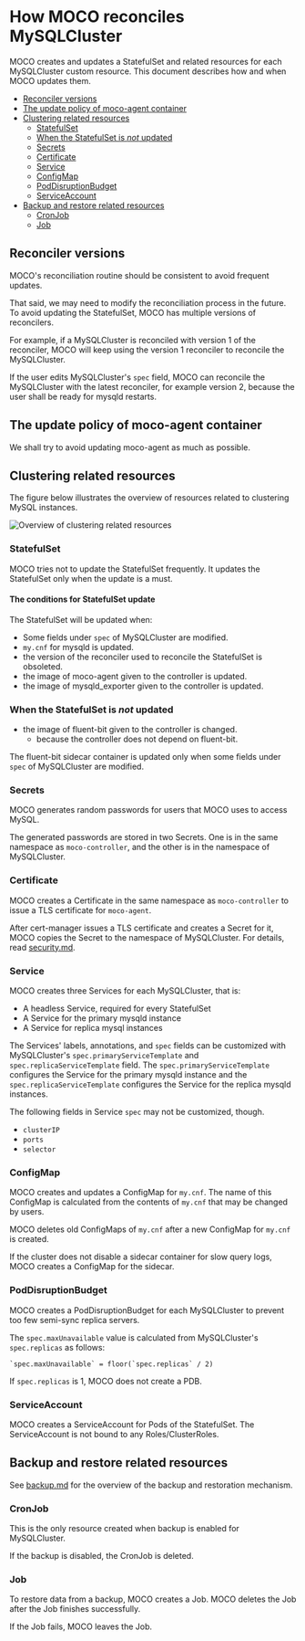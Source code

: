# How MOCO reconciles MySQLCluster

MOCO creates and updates a StatefulSet and related resources for each MySQLCluster custom resource.
This document describes how and when MOCO updates them.

- [Reconciler versions](#reconciler-versions)
- [The update policy of moco-agent container](#the-update-policy-of-moco-agent-container)
- [Clustering related resources](#clustering-related-resources)
  - [StatefulSet](#statefulset)
  - [When the StatefulSet is _not_ updated](#when-the-statefulset-is-not-updated)
  - [Secrets](#secrets)
  - [Certificate](#certificate)
  - [Service](#service)
  - [ConfigMap](#configmap)
  - [PodDisruptionBudget](#poddisruptionbudget)
  - [ServiceAccount](#serviceaccount)
- [Backup and restore related resources](#backup-and-restore-related-resources)
  - [CronJob](#cronjob)
  - [Job](#job)

## Reconciler versions

MOCO's reconciliation routine should be consistent to avoid frequent updates.

That said, we may need to modify the reconciliation process in the future.
To avoid updating the StatefulSet, MOCO has multiple versions of reconcilers.

For example, if a MySQLCluster is reconciled with version 1 of the reconciler,
MOCO will keep using the version 1 reconciler to reconcile the MySQLCluster.

If the user edits MySQLCluster's `spec` field, MOCO can reconcile the MySQLCluster with the latest reconciler, for example version 2, because the user shall be ready for mysqld restarts.

## The update policy of moco-agent container

We shall try to avoid updating moco-agent as much as possible.

## Clustering related resources

The figure below illustrates the overview of resources related to clustering MySQL instances.

![Overview of clustering related resources](https://www.plantuml.com/plantuml/svg/XLF1QkCm4BtxAqHwoHvis1u33TtDNXRQqiLx2pceqZWHo9RGZ5hCqdxxnYDLgKj8VJ3pvZq_ZvwaMoGPAFQswfpL4CJYGVQ0NYeGlLEknX49-eMGA5Bvq8f_bJW-oWqKd1KBrcLa8R3s15cxRK458B5yb8WlBcZyjfjaFiDYcBuHJRCkd5W95K0ILCdgDsA4m9yRBbDx0u5CPzHHo9mwuZEst2-My-7-thLfBBB836lhTS7fVwBXZbWbN7sGRWz6QnXsmUmFLC-MLy19fTtBKBFvQtKc_yuvpZ8YX9Bwzdvi_znjR4JA8QXKvwMG9EYYRO6OHBoOlt9-dEOILzOCq6X71FfyAAmbUqxwwBHO-c1w6SQapU037S1ResIYC_Z-1N_zFabuDWe-_GAVbP_nnQFmAHDoUw03XFS0DsxepFvUUh7inqODNTBtux6S6VvGoiKXvoZBhByCXkZ9kE5dr7j8lDTFB7ZbDx_olapd9-y2egXvpzSbe7bx7ioyNmBXbOkRxTMJZR2B_cRcnkkUiyNq8dqz7S9oHj_MfxEnuhAQzlvjcYTpP0lrwOeXdYxOBGmwzlO_)

### StatefulSet

MOCO tries not to update the StatefulSet frequently.
It updates the StatefulSet only when the update is a must.

#### The conditions for StatefulSet update

The StatefulSet will be updated when:

- Some fields under `spec` of MySQLCluster are modified.
- `my.cnf` for mysqld is updated.
- the version of the reconciler used to reconcile the StatefulSet is obsoleted.
- the image of moco-agent given to the controller is updated.
- the image of mysqld_exporter given to the controller is updated.

### When the StatefulSet is _not_ updated

- the image of fluent-bit given to the controller is changed.
    - because the controller does not depend on fluent-bit.

The fluent-bit sidecar container is updated only when some fields under `spec` of MySQLCluster are modified.

### Secrets

MOCO generates random passwords for users that MOCO uses to access MySQL.

The generated passwords are stored in two Secrets.
One is in the same namespace as `moco-controller`, and the other is in the namespace of MySQLCluster.

### Certificate

MOCO creates a Certificate in the same namespace as `moco-controller` to issue a TLS certificate for `moco-agent`.

After cert-manager issues a TLS certificate and creates a Secret for it, MOCO copies the Secret to the namespace of MySQLCluster.  For details, read [security.md](security.md).

### Service

MOCO creates three Services for each MySQLCluster, that is:

- A headless Service, required for every StatefulSet
- A Service for the primary mysqld instance
- A Service for replica mysql instances

The Services' labels, annotations, and `spec` fields can be customized with MySQLCluster's `spec.primaryServiceTemplate` and `spec.replicaServiceTemplate` field.
The `spec.primaryServiceTemplate` configures the Service for the primary mysqld instance
and the `spec.replicaServiceTemplate` configures the Service for the replica mysqld instances.

The following fields in Service `spec` may not be customized, though.

- `clusterIP`
- `ports`
- `selector`

### ConfigMap

MOCO creates and updates a ConfigMap for `my.cnf`.
The name of this ConfigMap is calculated from the contents of `my.cnf` that may be changed by users.

MOCO deletes old ConfigMaps of `my.cnf` after a new ConfigMap for `my.cnf` is created.

If the cluster does not disable a sidecar container for slow query logs, MOCO creates a ConfigMap for the sidecar.

### PodDisruptionBudget

MOCO creates a PodDisruptionBudget for each MySQLCluster to prevent
too few semi-sync replica servers.

The `spec.maxUnavailable` value is calculated from MySQLCluster's
`spec.replicas` as follows:

    `spec.maxUnavailable` = floor(`spec.replicas` / 2)

If `spec.replicas` is 1, MOCO does not create a PDB.

### ServiceAccount

MOCO creates a ServiceAccount for Pods of the StatefulSet.
The ServiceAccount is not bound to any Roles/ClusterRoles.

## Backup and restore related resources

See [backup.md](backup.md) for the overview of the backup and restoration mechanism.

### CronJob

This is the only resource created when backup is enabled for MySQLCluster.

If the backup is disabled, the CronJob is deleted.

### Job

To restore data from a backup, MOCO creates a Job.
MOCO deletes the Job after the Job finishes successfully.

If the Job fails, MOCO leaves the Job.
